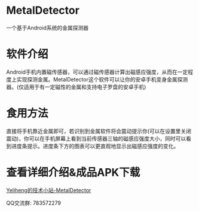 # MetalDetector
一个基于Android系统的金属探测器

# 软件介绍 #

Android手机内置磁传感器，可以通过磁传感器计算出磁感应强度，从而在一定程度上实现探测金属。MetalDetector这个软件可以让你的安卓手机变身金属探测器。(仅适用于有一定磁性的金属和支持电子罗盘的安卓手机)

# 食用方法 #

直接将手机靠近金属即可，若识别到金属软件将会震动提示你(可以在设置里关闭震动)，你可以在手机屏幕上看到当前传感器三轴的磁感应强度大小，同时可以看到进度条提示。进度条下方的图表可以更直观地显示出磁感应强度的变化。

# 查看详细介绍&成品APK下载 #

[Yeliheng的技术小站-MetalDetector](https://www.yeliheng.com/p/2fffe5d5.html)

QQ交流群: 783572279

